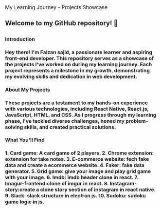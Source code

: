  <span style="font-size:larger;">My Learning Journey - Projects Showcase</span>
 <h2>Welcome to my GitHub repository! 👋<h2/>

 <h3>Introduction<h3/> 
Hey there! I'm Faizan sajid, a passionate learner and aspiring front-end developer. This repository serves as a showcase of the projects I've worked on during my learning journey. Each project represents a milestone in my growth, demonstrating my evolving skills and dedication in web development.

 <h3>About My Projects<h3/>
These projects are a testament to my hands-on experience with various technologies, including React Native, React.js, JavaScript, HTML, and CSS. As I progress through my learning phase, I've tackled diverse challenges, honed my problem-solving skills, and created practical solutions.

 <h3>What You'll Find<h3/>
1. Card game: A card game of 2 players.
2. Chrome extension: extension for take notes.
3. E-commerce website: fech fake data and create a ecommerce website.
4. Faker: fake data generator.
5. Grid game: give your image and play grid game with your image.
6. Imdb: imdb header clone in react.
7. Imagur-frontend:clone of imgur in react.
8. Instagram-story:create a clone story section of instagram in react native.
9. Slack: slack structure in electron js.
10. Sudoku: sudoku game logic in js.
